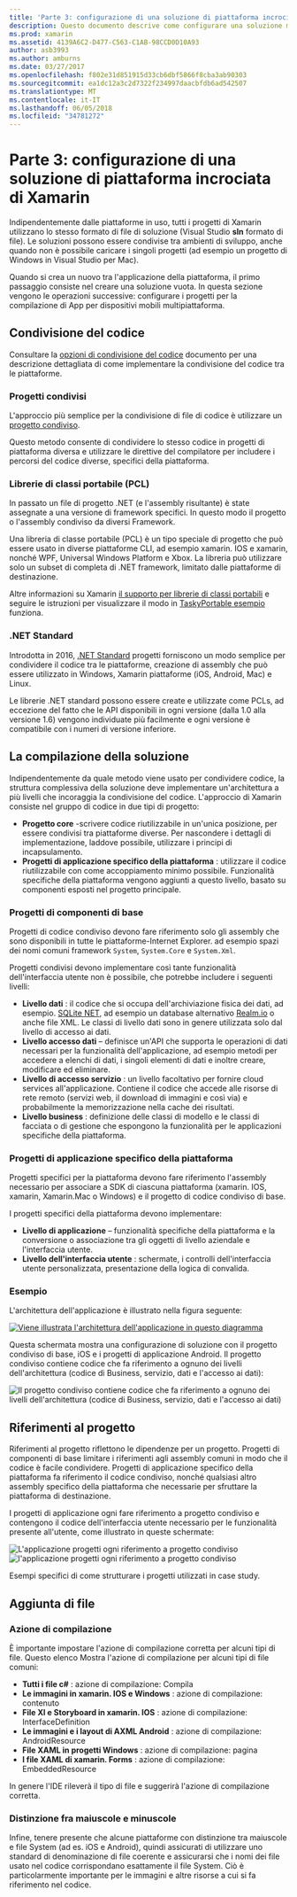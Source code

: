 ```yaml
---
title: 'Parte 3: configurazione di una soluzione di piattaforma incrociata di Xamarin'
description: Questo documento descrive come configurare una soluzione multipiattaforma con Xamarin. Viene illustrata codice diverse strategie di condivisione, ad esempio condiviso progetti e .NET Standard.
ms.prod: xamarin
ms.assetid: 4139A6C2-D477-C563-C1AB-98CCD0D10A93
author: asb3993
ms.author: amburns
ms.date: 03/27/2017
ms.openlocfilehash: f802e31d851915d33cb6dbf5866f8cba3ab90303
ms.sourcegitcommit: ea1dc12a3c2d7322f234997daacbfdb6ad542507
ms.translationtype: MT
ms.contentlocale: it-IT
ms.lasthandoff: 06/05/2018
ms.locfileid: "34781272"
---
```

# <a name="part-3---setting-up-a-xamarin-cross-platform-solution"></a>Parte 3: configurazione di una soluzione di piattaforma incrociata di Xamarin

Indipendentemente dalle piattaforme in uso, tutti i progetti di Xamarin utilizzano lo stesso formato di file di soluzione (Visual Studio **sln** formato di file). Le soluzioni possono essere condivise tra ambienti di sviluppo, anche quando non è possibile caricare i singoli progetti (ad esempio un progetto di Windows in Visual Studio per Mac).



Quando si crea un nuovo tra l'applicazione della piattaforma, il primo passaggio consiste nel creare una soluzione vuota. In questa sezione vengono le operazioni successive: configurare i progetti per la compilazione di App per dispositivi mobili multipiattaforma.

 <a name="Sharing_Code" />


## <a name="sharing-code"></a>Condivisione del codice

Consultare la [opzioni di condivisione del codice](~/cross-platform/app-fundamentals/code-sharing.md) documento per una descrizione dettagliata di come implementare la condivisione del codice tra le piattaforme.

 <a name="Shared_Asset_Projects" />


### <a name="shared-projects"></a>Progetti condivisi

L'approccio più semplice per la condivisione di file di codice è utilizzare un [progetto condiviso](~/cross-platform/app-fundamentals/shared-projects.md).

Questo metodo consente di condividere lo stesso codice in progetti di piattaforma diversa e utilizzare le direttive del compilatore per includere i percorsi del codice diverse, specifici della piattaforma.

 <a name="Portable_Class_Libraries" />


### <a name="portable-class-libraries-pcl"></a>Librerie di classi portabile (PCL)

In passato un file di progetto .NET (e l'assembly risultante) è state assegnate a una versione di framework specifici. In questo modo il progetto o l'assembly condiviso da diversi Framework.

Una libreria di classe portabile (PCL) è un tipo speciale di progetto che può essere usato in diverse piattaforme CLI, ad esempio xamarin. IOS e xamarin, nonché WPF, Universal Windows Platform e Xbox. La libreria può utilizzare solo un subset di completa di .NET framework, limitato dalle piattaforme di destinazione.

Altre informazioni su Xamarin [il supporto per librerie di classi portabili](~/cross-platform/app-fundamentals/pcl.md) e seguire le istruzioni per visualizzare il modo in [TaskyPortable esempio](https://github.com/xamarin/mobile-samples/tree/master/TaskyPortable) funziona.


### <a name="net-standard"></a>.NET Standard

Introdotta in 2016, [.NET Standard](~/cross-platform/app-fundamentals/net-standard.md) progetti forniscono un modo semplice per condividere il codice tra le piattaforme, creazione di assembly che può essere utilizzato in Windows, Xamarin piattaforme (iOS, Android, Mac) e Linux.

Le librerie .NET standard possono essere create e utilizzate come PCLs, ad eccezione del fatto che le API disponibili in ogni versione (dalla 1.0 alla versione 1.6) vengono individuate più facilmente e ogni versione è compatibile con i numeri di versione inferiore.



 <a name="Populating_the_Solution" />


## <a name="populating-the-solution"></a>La compilazione della soluzione

Indipendentemente da quale metodo viene usato per condividere codice, la struttura complessiva della soluzione deve implementare un'architettura a più livelli che incoraggia la condivisione del codice.
L'approccio di Xamarin consiste nel gruppo di codice in due tipi di progetto:

-   **Progetto core** -scrivere codice riutilizzabile in un'unica posizione, per essere condivisi tra piattaforme diverse. Per nascondere i dettagli di implementazione, laddove possibile, utilizzare i principi di incapsulamento.
-   **Progetti di applicazione specifico della piattaforma** : utilizzare il codice riutilizzabile con come accoppiamento minimo possibile. Funzionalità specifiche della piattaforma vengono aggiunti a questo livello, basato su componenti esposti nel progetto principale.


 <a name="Core_Project" />


### <a name="core-project"></a>Progetti di componenti di base

Progetti di codice condiviso devono fare riferimento solo gli assembly che sono disponibili in tutte le piattaforme-Internet Explorer. ad esempio spazi dei nomi comuni framework `System`, `System.Core` e `System.Xml`.

Progetti condivisi devono implementare così tante funzionalità dell'interfaccia utente non è possibile, che potrebbe includere i seguenti livelli:

-   **Livello dati** : il codice che si occupa dell'archiviazione fisica dei dati, ad esempio.  [SQLite NET](https://github.com/praeclarum/sqlite-net), ad esempio un database alternativo [Realm.io](https://realm.io/products/realm-mobile-database/) o anche file XML. Le classi di livello dati sono in genere utilizzata solo dal livello di accesso ai dati.
-   **Livello accesso dati** – definisce un'API che supporta le operazioni di dati necessari per la funzionalità dell'applicazione, ad esempio metodi per accedere a elenchi di dati, i singoli elementi di dati e inoltre creare, modificare ed eliminare.
-   **Livello di accesso servizio** : un livello facoltativo per fornire cloud services all'applicazione. Contiene il codice che accede alle risorse di rete remoto (servizi web, il download di immagini e così via) e probabilmente la memorizzazione nella cache dei risultati.
-   **Livello business** : definizione delle classi di modello e le classi di facciata o di gestione che espongono la funzionalità per le applicazioni specifiche della piattaforma.


 <a name="Platform-Specific_Application_Projects" />


### <a name="platform-specific-application-projects"></a>Progetti di applicazione specifico della piattaforma

Progetti specifici per la piattaforma devono fare riferimento l'assembly necessario per associare a SDK di ciascuna piattaforma (xamarin. IOS, xamarin, Xamarin.Mac o Windows) e il progetto di codice condiviso di base.

I progetti specifici della piattaforma devono implementare:

-   **Livello di applicazione** – funzionalità specifiche della piattaforma e la conversione o associazione tra gli oggetti di livello aziendale e l'interfaccia utente.
-   **Livello dell'interfaccia utente** : schermate, i controlli dell'interfaccia utente personalizzata, presentazione della logica di convalida.


<a name="Example" />


### <a name="example"></a>Esempio

L'architettura dell'applicazione è illustrato nella figura seguente:

 [ ![](setting-up-a-xamarin-cross-platform-solution-images/conceptualarchitecture.png "Viene illustrata l'architettura dell'applicazione in questo diagramma")](setting-up-a-xamarin-cross-platform-solution-images/conceptualarchitecture.png#lightbox)

Questa schermata mostra una configurazione di soluzione con il progetto condiviso di base, iOS e i progetti di applicazione Android. Il progetto condiviso contiene codice che fa riferimento a ognuno dei livelli dell'architettura (codice di Business, servizio, dati e l'accesso ai dati):

 ![](setting-up-a-xamarin-cross-platform-solution-images/core-solution-example.png "Il progetto condiviso contiene codice che fa riferimento a ognuno dei livelli dell'architettura (codice di Business, servizio, dati e l'accesso ai dati)")


 <a name="Project_References" />


## <a name="project-references"></a>Riferimenti al progetto

Riferimenti al progetto riflettono le dipendenze per un progetto. Progetti di componenti di base limitare i riferimenti agli assembly comuni in modo che il codice è facile condividere.
Progetti di applicazione specifico della piattaforma fa riferimento il codice condiviso, nonché qualsiasi altro assembly specifico della piattaforma che necessarie per sfruttare la piattaforma di destinazione.

I progetti di applicazione ogni fare riferimento a progetto condiviso e contengono il codice dell'interfaccia utente necessario per le funzionalità presente all'utente, come illustrato in queste schermate:

![](setting-up-a-xamarin-cross-platform-solution-images/solution-android.png "L'applicazione progetti ogni riferimento a progetto condiviso") ![](setting-up-a-xamarin-cross-platform-solution-images/solution-ios.png "l'applicazione progetti ogni riferimento a progetto condiviso")


Esempi specifici di come strutturare i progetti utilizzati in case study.

 <a name="Adding_Files" />


## <a name="adding-files"></a>Aggiunta di file

 <a name="Build_Action" />


### <a name="build-action"></a>Azione di compilazione

È importante impostare l'azione di compilazione corretta per alcuni tipi di file. Questo elenco Mostra l'azione di compilazione per alcuni tipi di file comuni:

-  **Tutti i file c#** : azione di compilazione: Compila
-   **Le immagini in xamarin. IOS e Windows** : azione di compilazione: contenuto
-   **File XI e Storyboard in xamarin. IOS** : azione di compilazione: InterfaceDefinition
-   **Le immagini e i layout di AXML Android** : azione di compilazione: AndroidResource
-  **File XAML in progetti Windows** : azione di compilazione: pagina
-  **I file XAML di xamarin. Forms** : azione di compilazione: EmbeddedResource


In genere l'IDE rileverà il tipo di file e suggerirà l'azione di compilazione corretta.

 <a name="Case_Sensitivity" />


### <a name="case-sensitivity"></a>Distinzione fra maiuscole e minuscole

Infine, tenere presente che alcune piattaforme con distinzione tra maiuscole e file System (ad es.
iOS e Android), quindi assicurati di utilizzare uno standard di denominazione di file coerente e assicurarsi che i nomi dei file usato nel codice corrispondano esattamente il file System. Ciò è particolarmente importante per le immagini e altre risorse a cui si fa riferimento nel codice.
